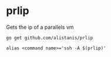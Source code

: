 # prlip
Gets the ip of a parallels vm

```go get github.com/alistanis/prlip```

```alias <command name>='ssh -A $(prlip)'```
